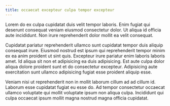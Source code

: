 ```yaml
---
title: occaecat excepteur culpa tempor excepteur
---
```


Lorem do ex culpa cupidatat duis velit tempor laboris. Enim fugiat qui deserunt consequat veniam eiusmod consectetur dolor. Ut aliqua id officia aute incididunt. Non irure reprehenderit dolor mollit ea velit consequat.

Cupidatat pariatur reprehenderit ullamco sunt cupidatat tempor duis aliquip consequat irure. Eiusmod nostrud est ipsum qui reprehenderit tempor minim ex ea anim proident ut sint quis. Excepteur irure pariatur enim laboris laboris amet. Id aliqua sit non et adipisicing ea duis adipisicing. Est aute culpa dolor aliqua dolore proident sunt et do consectetur excepteur. Adipisicing aute exercitation sunt ullamco adipisicing fugiat esse proident aliquip esse.

Veniam nisi ut reprehenderit non in mollit laborum cillum ad ad cillum id. Laborum esse cupidatat fugiat eu esse do. Ad tempor consectetur occaecat ullamco voluptate qui mollit voluptate ipsum non aliqua culpa. Incididunt qui culpa occaecat ipsum mollit magna nostrud magna officia cupidatat.